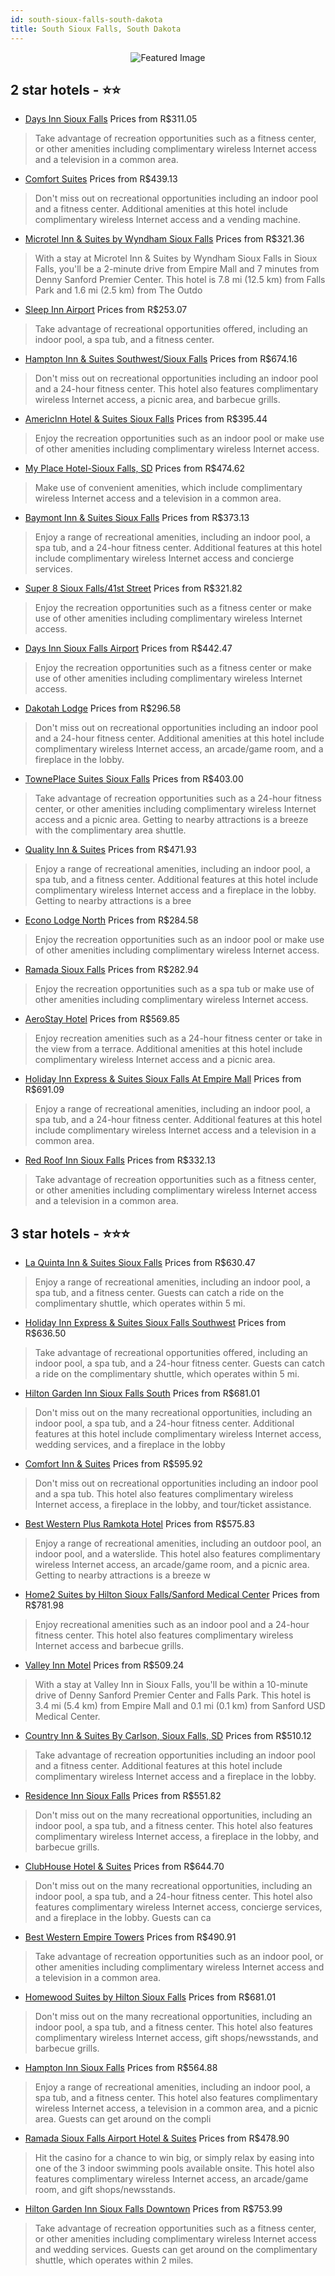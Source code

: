 ```yaml
---
id: south-sioux-falls-south-dakota
title: South Sioux Falls, South Dakota
---
```


<center><img src="https://i.travelapi.com/hotels/8000000/7730000/7726800/7726793/182226b6_z.jpg" alt="Featured Image" /></center>


##  2 star hotels - ⭐️⭐️

-    [Days Inn Sioux Falls](https://us.hurb.com/hotels/south-sioux-falls/days-inn-sioux-falls-JNP-JP785161?cmp=18055) Prices from R$311.05
   > Take advantage of recreation opportunities such as a fitness center, or other amenities including complimentary wireless Internet access and a television in a common area.
-    [Comfort Suites](https://us.hurb.com/hotels/south-sioux-falls/comfort-suites-JNP-JP072271?cmp=18055) Prices from R$439.13
   > Don't miss out on recreational opportunities including an indoor pool and a fitness center. Additional amenities at this hotel include complimentary wireless Internet access and a vending machine.
-    [Microtel Inn & Suites by Wyndham Sioux Falls](https://us.hurb.com/hotels/south-sioux-falls/microtel-inn-suites-by-wyndham-sioux-falls-JNP-JP350573?cmp=18055) Prices from R$321.36
   > With a stay at Microtel Inn & Suites by Wyndham Sioux Falls in Sioux Falls, you'll be a 2-minute drive from Empire Mall and 7 minutes from Denny Sanford Premier Center. This hotel is 7.8 mi (12.5 km) from Falls Park and 1.6 mi (2.5 km) from The Outdo
-    [Sleep Inn Airport](https://us.hurb.com/hotels/south-sioux-falls/sleep-inn-airport-JNP-JP021668?cmp=18055) Prices from R$253.07
   > Take advantage of recreational opportunities offered, including an indoor pool, a spa tub, and a fitness center.
-    [Hampton Inn & Suites Southwest/Sioux Falls](https://us.hurb.com/hotels/south-sioux-falls/hampton-inn-suites-southwest-sioux-falls-JNP-JP02745K?cmp=18055) Prices from R$674.16
   > Don't miss out on recreational opportunities including an indoor pool and a 24-hour fitness center. This hotel also features complimentary wireless Internet access, a picnic area, and barbecue grills.
-    [AmericInn Hotel & Suites Sioux Falls](https://us.hurb.com/hotels/south-sioux-falls/americinn-hotel-suites-sioux-falls-JNP-JP186801?cmp=18055) Prices from R$395.44
   > Enjoy the recreation opportunities such as an indoor pool or make use of other amenities including complimentary wireless Internet access.
-    [My Place Hotel-Sioux Falls, SD](https://us.hurb.com/hotels/south-sioux-falls/my-place-hotel-sioux-falls-sd-JNP-JP952236?cmp=18055) Prices from R$474.62
   > Make use of convenient amenities, which include complimentary wireless Internet access and a television in a common area.
-    [Baymont Inn & Suites Sioux Falls](https://us.hurb.com/hotels/south-sioux-falls/baymont-inn-suites-sioux-falls-JNP-JP045166?cmp=18055) Prices from R$373.13
   > Enjoy a range of recreational amenities, including an indoor pool, a spa tub, and a 24-hour fitness center. Additional features at this hotel include complimentary wireless Internet access and concierge services.
-    [Super 8 Sioux Falls/41st Street](https://us.hurb.com/hotels/south-sioux-falls/super-8-sioux-falls-41st-street-JNP-JP785152?cmp=18055) Prices from R$321.82
   > Enjoy the recreation opportunities such as a fitness center or make use of other amenities including complimentary wireless Internet access.
-    [Days Inn Sioux Falls Airport](https://us.hurb.com/hotels/south-sioux-falls/days-inn-sioux-falls-airport-JNP-JP785180?cmp=18055) Prices from R$442.47
   > Enjoy the recreation opportunities such as a fitness center or make use of other amenities including complimentary wireless Internet access.
-    [Dakotah Lodge](https://us.hurb.com/hotels/south-sioux-falls/dakotah-lodge-JNP-JP840969?cmp=18055) Prices from R$296.58
   > Don't miss out on recreational opportunities including an indoor pool and a 24-hour fitness center. Additional amenities at this hotel include complimentary wireless Internet access, an arcade/game room, and a fireplace in the lobby.
-    [TownePlace Suites Sioux Falls](https://us.hurb.com/hotels/south-sioux-falls/towneplace-suites-sioux-falls-JNP-JP785177?cmp=18055) Prices from R$403.00
   > Take advantage of recreation opportunities such as a 24-hour fitness center, or other amenities including complimentary wireless Internet access and a picnic area. Getting to nearby attractions is a breeze with the complimentary area shuttle.
-    [Quality Inn & Suites](https://us.hurb.com/hotels/south-sioux-falls/quality-inn-suites-JNP-JP983364?cmp=18055) Prices from R$471.93
   > Enjoy a range of recreational amenities, including an indoor pool, a spa tub, and a fitness center. Additional features at this hotel include complimentary wireless Internet access and a fireplace in the lobby. Getting to nearby attractions is a bree
-    [Econo Lodge North](https://us.hurb.com/hotels/south-sioux-falls/econo-lodge-north-JNP-JP192989?cmp=18055) Prices from R$284.58
   > Enjoy the recreation opportunities such as an indoor pool or make use of other amenities including complimentary wireless Internet access.
-    [Ramada Sioux Falls](https://us.hurb.com/hotels/south-sioux-falls/ramada-sioux-falls-JNP-JP165545?cmp=18055) Prices from R$282.94
   > Enjoy the recreation opportunities such as a spa tub or make use of other amenities including complimentary wireless Internet access.
-    [AeroStay Hotel](https://us.hurb.com/hotels/south-sioux-falls/aerostay-hotel-JNP-JP543216?cmp=18055) Prices from R$569.85
   > Enjoy recreation amenities such as a 24-hour fitness center or take in the view from a terrace. Additional amenities at this hotel include complimentary wireless Internet access and a picnic area.
-    [Holiday Inn Express & Suites Sioux Falls At Empire Mall](https://us.hurb.com/hotels/south-sioux-falls/holiday-inn-express-suites-sioux-falls-at-empire-mall-JNP-JP672754?cmp=18055) Prices from R$691.09
   > Enjoy a range of recreational amenities, including an indoor pool, a spa tub, and a 24-hour fitness center. Additional features at this hotel include complimentary wireless Internet access and a television in a common area.
-    [Red Roof Inn Sioux Falls](https://us.hurb.com/hotels/south-sioux-falls/red-roof-inn-sioux-falls-JNP-JP179139?cmp=18055) Prices from R$332.13
   > Take advantage of recreation opportunities such as a fitness center, or other amenities including complimentary wireless Internet access and a television in a common area.

##  3 star hotels - ⭐️⭐️⭐️

-    [La Quinta Inn & Suites Sioux Falls](https://us.hurb.com/hotels/south-sioux-falls/la-quinta-inn-suites-sioux-falls-JNP-JP427736?cmp=18055) Prices from R$630.47
   > Enjoy a range of recreational amenities, including an indoor pool, a spa tub, and a fitness center. Guests can catch a ride on the complimentary shuttle, which operates within 5 mi.
-    [Holiday Inn Express & Suites Sioux Falls Southwest](https://us.hurb.com/hotels/south-sioux-falls/holiday-inn-express-suites-sioux-falls-southwest-JNP-JP318451?cmp=18055) Prices from R$636.50
   > Take advantage of recreational opportunities offered, including an indoor pool, a spa tub, and a 24-hour fitness center. Guests can catch a ride on the complimentary shuttle, which operates within 5 mi.
-    [Hilton Garden Inn Sioux Falls South](https://us.hurb.com/hotels/south-sioux-falls/hilton-garden-inn-sioux-falls-south-JNP-JP021674?cmp=18055) Prices from R$681.01
   > Don't miss out on the many recreational opportunities, including an indoor pool, a spa tub, and a 24-hour fitness center. Additional features at this hotel include complimentary wireless Internet access, wedding services, and a fireplace in the lobby
-    [Comfort Inn & Suites](https://us.hurb.com/hotels/south-sioux-falls/comfort-inn-suites-JNP-JP203342?cmp=18055) Prices from R$595.92
   > Don't miss out on recreational opportunities including an indoor pool and a spa tub. This hotel also features complimentary wireless Internet access, a fireplace in the lobby, and tour/ticket assistance.
-    [Best Western Plus Ramkota Hotel](https://us.hurb.com/hotels/south-sioux-falls/best-western-plus-ramkota-hotel-JNP-JP654349?cmp=18055) Prices from R$575.83
   > Enjoy a range of recreational amenities, including an outdoor pool, an indoor pool, and a waterslide. This hotel also features complimentary wireless Internet access, an arcade/game room, and a picnic area. Getting to nearby attractions is a breeze w
-    [Home2 Suites by Hilton Sioux Falls/Sanford Medical Center](https://us.hurb.com/hotels/south-sioux-falls/home2-suites-by-hilton-sioux-falls-sanford-medical-center-JNP-JP425927?cmp=18055) Prices from R$781.98
   > Enjoy recreational amenities such as an indoor pool and a 24-hour fitness center. This hotel also features complimentary wireless Internet access and barbecue grills.
-    [Valley Inn Motel](https://us.hurb.com/hotels/south-sioux-falls/valley-inn-motel-JNP-JP552296?cmp=18055) Prices from R$509.24
   > With a stay at Valley Inn in Sioux Falls, you'll be within a 10-minute drive of Denny Sanford Premier Center and Falls Park. This hotel is 3.4 mi (5.4 km) from Empire Mall and 0.1 mi (0.1 km) from Sanford USD Medical Center.
-    [Country Inn & Suites By Carlson, Sioux Falls, SD](https://us.hurb.com/hotels/south-sioux-falls/country-inn-suites-by-carlson-sioux-falls-sd-JNP-JP847707?cmp=18055) Prices from R$510.12
   > Take advantage of recreation opportunities including an indoor pool and a fitness center. Additional features at this hotel include complimentary wireless Internet access and a fireplace in the lobby.
-    [Residence Inn Sioux Falls](https://us.hurb.com/hotels/south-sioux-falls/residence-inn-sioux-falls-JNP-JP179166?cmp=18055) Prices from R$551.82
   > Don't miss out on the many recreational opportunities, including an indoor pool, a spa tub, and a fitness center. This hotel also features complimentary wireless Internet access, a fireplace in the lobby, and barbecue grills.
-    [ClubHouse Hotel & Suites](https://us.hurb.com/hotels/south-sioux-falls/clubhouse-hotel-suites-JNP-JP116742?cmp=18055) Prices from R$644.70
   > Don't miss out on the many recreational opportunities, including an indoor pool, a spa tub, and a 24-hour fitness center. This hotel also features complimentary wireless Internet access, concierge services, and a fireplace in the lobby. Guests can ca
-    [Best Western Empire Towers](https://us.hurb.com/hotels/south-sioux-falls/best-western-empire-towers-JNP-JP311555?cmp=18055) Prices from R$490.91
   > Take advantage of recreation opportunities such as an indoor pool, or other amenities including complimentary wireless Internet access and a television in a common area.
-    [Homewood Suites by Hilton Sioux Falls](https://us.hurb.com/hotels/south-sioux-falls/homewood-suites-by-hilton-sioux-falls-JNP-JP021675?cmp=18055) Prices from R$681.01
   > Don't miss out on the many recreational opportunities, including an indoor pool, a spa tub, and a fitness center. This hotel also features complimentary wireless Internet access, gift shops/newsstands, and barbecue grills.
-    [Hampton Inn Sioux Falls](https://us.hurb.com/hotels/south-sioux-falls/hampton-inn-sioux-falls-JNP-JP975141?cmp=18055) Prices from R$564.88
   > Enjoy a range of recreational amenities, including an indoor pool, a spa tub, and a fitness center. This hotel also features complimentary wireless Internet access, a television in a common area, and a picnic area. Guests can get around on the compli
-    [Ramada Sioux Falls Airport Hotel & Suites](https://us.hurb.com/hotels/south-sioux-falls/ramada-sioux-falls-airport-hotel-suites-JNP-JP785169?cmp=18055) Prices from R$478.90
   > Hit the casino for a chance to win big, or simply relax by easing into one of the 3 indoor swimming pools available onsite. This hotel also features complimentary wireless Internet access, an arcade/game room, and gift shops/newsstands.
-    [Hilton Garden Inn Sioux Falls Downtown](https://us.hurb.com/hotels/south-sioux-falls/hilton-garden-inn-sioux-falls-downtown-JNP-JP202009?cmp=18055) Prices from R$753.99
   > Take advantage of recreation opportunities such as a fitness center, or other amenities including complimentary wireless Internet access and wedding services. Guests can get around on the complimentary shuttle, which operates within 2 miles.
